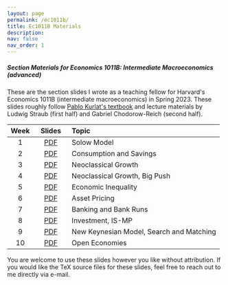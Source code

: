 ```yaml
---
layout: page
permalink: /ec1011b/
title: Ec1011B Materials
description:  
nav: false
nav_order: 1
---
```


##### Section Materials for Economics 1011B: Intermediate Macroeconomics (advanced)

These are the section slides I wrote as a teaching fellow for Harvard's Economics 1011B (intermediate macroeconomics) in Spring 2023. These slides roughly follow [Pablo Kurlat's textbook](https://sites.google.com/view/pkurlat/teaching) and lecture materials by Ludwig Straub (first half) and Gabriel Chodorow-Reich (second half). 



| Week    | Slides                                                            | Topic                                     |
| :-----: | :---------------------------------------------------------------: | :---------------------------------------- |
| &nbsp;&nbsp;&nbsp; 1 &nbsp;&nbsp;&nbsp;      | &nbsp;&nbsp;&nbsp; [PDF](https://mdroste.com/files/ec1011b_spring2023_section01.pdf) &nbsp;&nbsp;&nbsp; | Solow Model                               | 
| 2       | [PDF](https://mdroste.com/files/ec1011b_spring2023_section02.pdf) | Consumption and Savings                   | 
| 3       | [PDF](https://mdroste.com/files/ec1011b_spring2023_section03.pdf) | Neoclassical Growth                       | 
| 4       | [PDF](https://mdroste.com/files/ec1011b_spring2023_section04.pdf) | Neoclassical Growth, Big Push             |  
| 5       | [PDF](https://mdroste.com/files/ec1011b_spring2023_section05.pdf) | Economic Inequality                       | 
| 6       | [PDF](https://mdroste.com/files/ec1011b_spring2023_section06.pdf) | Asset Pricing                             | 
| 7       | [PDF](https://mdroste.com/files/ec1011b_spring2023_section07.pdf) | Banking and Bank Runs                     | 
| 8       | [PDF](https://mdroste.com/files/ec1011b_spring2023_section08.pdf) | Investment, IS-MP                         | 
| 9       | [PDF](https://mdroste.com/files/ec1011b_spring2023_section09.pdf) | New Keynesian Model, Search and Matching  | 
| 10      | [PDF](https://mdroste.com/files/ec1011b_spring2023_section10.pdf) | Open Economies                            | 


You are welcome to use these slides however you like without attribution. If you would like the TeX source files for these slides, feel free to reach out to me directly via e-mail.
